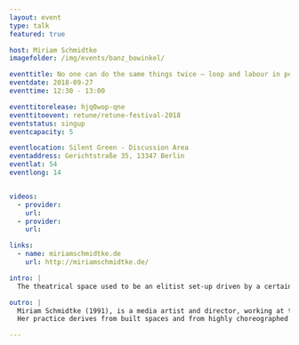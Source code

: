 ```yaml
---
layout: event
type: talk
featured: true

host: Miriam Schmidtke
imagefolder: /img/events/banz_bowinkel/

eventtitle: No one can do the same things twice – loop and labour in performance and media art
eventdate: 2018-09-27
eventtime: 12:30 - 13:00

eventtitorelease: hjq0wop-qne
eventtitoevent: retune/retune-festival-2018
eventstatus: singup
eventcapacity: 5

eventlocation: Silent Green - Discussion Area
eventaddress: Gerichtstraße 35, 13347 Berlin
eventlat: 54
eventlong: 14


videos:
  - provider:
    url:
  - provider:
    url:

links:
  - name: miriamschmidtke.de
    url: http://miriamschmidtke.de/

intro: |
  The theatrical space used to be an elitist set-up driven by a certain canon. The subversive political potential of art and theatre may increase through technology. How can digitalization of theatre democratize the art form itself? What alternative theatrical spaces result from digitalization and how did performance manage to turn the status quo of our post fordist society it often criticized into something productive?

outro: |
  Miriam Schmidtke (1991), is a media artist and director, working at the intersection of installation, sculpture, video and performance. She studied Exhibition Design, Sculpture and Stage Design in Berlin and Tokyo.
  Her practice derives from built spaces and from highly choreographed filmic components. In her work she continually emphasizes and contextualizes aspects of loop and labour in durational performances. Therefore, one recurring key element of her projects are synchronized movements and synchronized video-channels. Until the beginning of 2018 she was the study coordinator at Technical University’s M.A. program „Bühnenbild_Szenischer Raum“. She now lives and works as an artist and researcher in Berlin.

---
```

